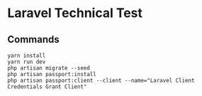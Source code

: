 # Laravel Technical Test

## Commands

```shell script
yarn install
yarn run dev
php artisan migrate --seed
php artisan passport:install
php artisan passport:client --client --name="Laravel Client Credentials Grant Client"
```
